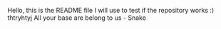 Hello, this is the README file I will use to test if the repository works :)
thtryhtyj
All your base are belong to us - Snake
